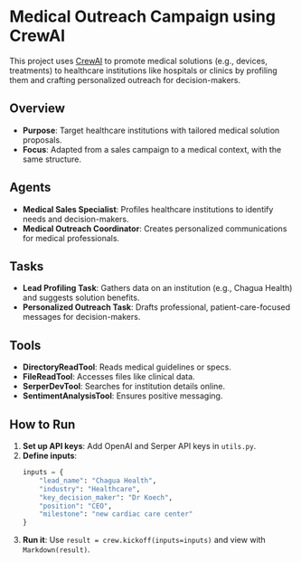 # Medical Outreach Campaign using CrewAI

This project uses [CrewAI](https://docs.crewai.com/) to promote medical solutions (e.g., devices, treatments) to healthcare institutions like hospitals or clinics by profiling them and crafting personalized outreach for decision-makers.

## Overview
- **Purpose**: Target healthcare institutions with tailored medical solution proposals.
- **Focus**: Adapted from a sales campaign to a medical context, with the same structure.

## Agents
- **Medical Sales Specialist**: Profiles healthcare institutions to identify needs and decision-makers.
- **Medical Outreach Coordinator**: Creates personalized communications for medical professionals.

## Tasks
- **Lead Profiling Task**: Gathers data on an institution (e.g., Chagua Health) and suggests solution benefits.
- **Personalized Outreach Task**: Drafts professional, patient-care-focused messages for decision-makers.

## Tools
- **DirectoryReadTool**: Reads medical guidelines or specs.
- **FileReadTool**: Accesses files like clinical data.
- **SerperDevTool**: Searches for institution details online.
- **SentimentAnalysisTool**: Ensures positive messaging.

## How to Run
1. **Set up API keys**: Add OpenAI and Serper API keys in `utils.py`.
2. **Define inputs**:
   ```python
   inputs = {
       "lead_name": "Chagua Health",
       "industry": "Healthcare",
       "key_decision_maker": "Dr Koech",
       "position": "CEO",
       "milestone": "new cardiac care center"
   }
   ```
3. **Run it**: Use `result = crew.kickoff(inputs=inputs)` and view with `Markdown(result)`.

